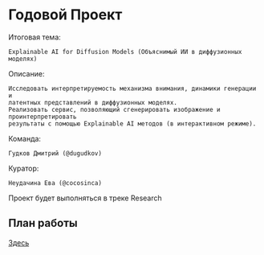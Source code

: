 # Годовой Проект
Итоговая тема: 
```
Explainable AI for Diffusion Models (Объяснимый ИИ в диффузионных моделях)
```
Описание:
```
Исследовать интерпретируемость механизма внимания, динамики генерации и
латентных представлений в диффузионных моделях.
Реализовать сервис, позволяющий сгенерировать изображение и проинтерпретировать
результаты с помощью Explainable AI методов (в интерактивном режиме).
```
Команда: 
```
Гудков Дмитрий (@dugudkov)
```
Куратор:
```
Неудачина Ева (@cocosinca)
```
Проект будет выполняться в треке Research
## План работы
[Здесь](docs/plan.md)
